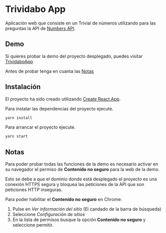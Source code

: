 # Trividabo App

Aplicación web que consiste en un Trivial de números utilizando para las preguntas la API de [Numbers API](http://numbersapi.com/). 

## Demo

Si quieres probar la demo del proyecto desplegado, puedes visitar [TrividaboApp](https://trividabo-codetest-cristian.vercel.app)

Antes de probar tenga en cuanta las [Notas](#notas)


## Instalación

El proyecto ha sido creado utilizando [Create React App](https://github.com/facebook/create-react-app).

Para instalar las dependencias del proyecto ejecute.

```bash
yarn install
```
Para arrancar el proyecto ejecute.

```bash
yarn start
```

## Notas

Para poder probar todas las funciones de la demo es necesario activar en su navegador el permiso de **Contenido no seguro** para la web de la demo.

Esto se debe a que el dominio donde está desplegado el proyecto es una conexión HTTPS segura y bloquea las peticiones de la API que son peticiones HTTP inseguras.

Para poder habilitar el **Contenido no seguro** en Chrome:
1. Pulse en *Ver información del sitio* (El candado de la barra de búsqueda)
2. Seleccione *Configuración de sitios*
3. En la lista de permisos busque la opción **Contenido no seguro** y seleccione permitir.

